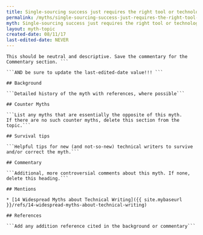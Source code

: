 ```yaml
---
title: Single-sourcing success just requires the right tool or technology
permalink: /myths/single-sourcing-success-just-requires-the-right-tool-or-technology
myth: Single-sourcing success just requires the right tool or technology
layout: myth-topic
created-date: 08/11/17
last-edited-date: NEVER
---
```


```A summary description of the myth--no more than a line or two. 
This should be neutral and descriptive. Save the commentary for the 
Commentary section. ```

```AND be sure to update the last-edited-date value!!! ```

## Background

```Detailed history of the myth with references, where possible```

## Counter Myths

```List any myths that are essentially the opposite of this myth.
If there are no such counter myths, delete this section from the topic.```

## Survival tips

```Helpful tips for new (and not-so-new) technical writers to survive and/or correct the myth.```

## Commentary

```Additional, more controversial comments about this myth. If none, delete this heading.```

## Mentions

* [14 Widespread Myths about Technical Writing]({{ site.mybaseurl }}/refs/14-widespread-myths-about-technical-writing)

## References

```Add any addition reference cited in the background or commentary```

